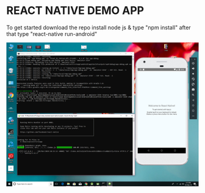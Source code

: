 
# REACT NATIVE DEMO APP
To get started download the repo install node js & type "npm install" after that type "react-native run-android"


<img src= "https://github.com/saadabdeen/react-native-demo-app/blob/master/React-native-node-cmd.jpg">
